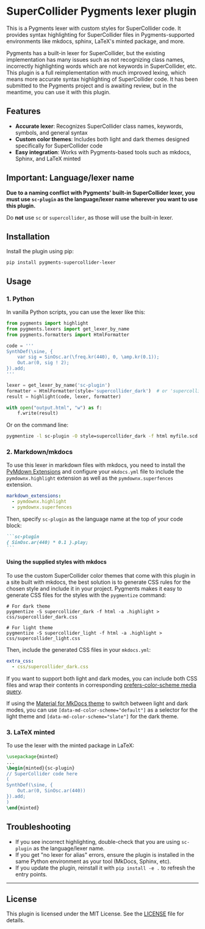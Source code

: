 # SuperCollider Pygments lexer plugin

This is a Pygments lexer with custom styles for SuperCollider code. It provides syntax highlighting for SuperCollider files in Pygments-supported environments like mkdocs, sphinx, LaTeX's minted package, and more.

Pygments has a built-in lexer for SuperCollider, but the existing implementation has many issues such as not recognizing class names, incorrectly highlighting words which are not keywords in SuperCollider, etc. This plugin is a full reimplementation with much improved lexing, which means more accurate syntax highlighting of SuperCollider code. It has been submitted to the Pygments project and is awaiting review, but in the meantime, you can use it with this plugin.

## Features

- **Accurate lexer**: Recognizes SuperCollider class names, keywords, symbols, and general syntax
- **Custom color themes**: Includes both light and dark themes designed specifically for SuperCollider code
- **Easy integration**: Works with Pygments-based tools such as mkdocs, Sphinx, and LaTeX minted

## Important: Language/lexer name

**Due to a naming conflict with Pygments' built-in SuperCollider lexer, you must use `sc-plugin` as the language/lexer name wherever you want to use this plugin.**  

Do **not** use `sc` or `supercollider`, as those will use the built-in lexer.

## Installation

Install the plugin using pip:

```shell
pip install pygments-supercollider-lexer
```

## Usage

### 1. Python

In vanilla Python scripts, you can use the lexer like this:

```python
from pygments import highlight
from pygments.lexers import get_lexer_by_name
from pygments.formatters import HtmlFormatter

code = '''
SynthDef(\sine, {
    var sig = SinOsc.ar(\freq.kr(440), 0, \amp.kr(0.1));
    Out.ar(0, sig ! 2);
}).add;
'''

lexer = get_lexer_by_name('sc-plugin')
formatter = HtmlFormatter(style='supercollider_dark')  # or 'supercollider_light'
result = highlight(code, lexer, formatter)

with open("output.html", "w") as f:
    f.write(result)
```

Or on the command line:

```bash
pygmentize -l sc-plugin -O style=supercollider_dark -f html myfile.scd > output.html
```

### 2. Markdown/mkdocs

To use this lexer in markdown files with mkdocs, you need to install the [PyMdown Extensions](https://facelessuser.github.io/pymdown-extensions/) and configure your `mkdocs.yml` file to include the `pymdownx.highlight` extension as well as the `pymdownx.superfences` extension.

```yaml
markdown_extensions:
  - pymdownx.highlight
  - pymdownx.superfences
```

Then, specify `sc-plugin` as the language name at the top of your code block:

````markdown
```sc-plugin
{ SinOsc.ar(440) * 0.1 }.play;
```
````

#### Using the supplied styles with mkdocs

To use the custom SuperCollider color themes that come with this plugin in a site built with mkdocs, the best solution is to generate CSS rules for the chosen style and include it in your project. Pygments makes it easy to generate CSS files for the styles with the `pygmentize` command:

```shell
# For dark theme
pygmentize -S supercollider_dark -f html -a .highlight > css/supercollider_dark.css

# For light theme  
pygmentize -S supercollider_light -f html -a .highlight > css/supercollider_light.css
```

Then, include the generated CSS files in your `mkdocs.yml`:

```yaml
extra_css:
  - css/supercollider_dark.css
```

If you want to support both light and dark modes, you can include both CSS files and wrap their contents in corresponding [prefers-color-scheme media query](https://developer.mozilla.org/en-US/docs/Web/CSS/@media/prefers-color-scheme).

If using the [Material for MkDocs theme](https://squidfunk.github.io/mkdocs-material/) to switch between light and dark modes, you can use `[data-md-color-scheme="default"]` as a selector for the light theme and `[data-md-color-scheme="slate"]` for the dark theme.

### 3. LaTeX minted

To use the lexer with the minted package in LaTeX:
```latex
\usepackage{minted}
...
\begin{minted}{sc-plugin}
// SuperCollider code here
(
SynthDef(\sine, {
    Out.ar(0, SinOsc.ar(440))
}).add;
)
\end{minted}
```

## Troubleshooting

- If you see incorrect highlighting, double-check that you are using `sc-plugin` as the language/lexer name.
- If you get "no lexer for alias" errors, ensure the plugin is installed in the same Python environment as your tool (MkDocs, Sphinx, etc).
- If you update the plugin, reinstall it with `pip install -e .` to refresh the entry points.

---

## License

This plugin is licensed under the MIT License. See the [LICENSE](LICENSE) file for details.